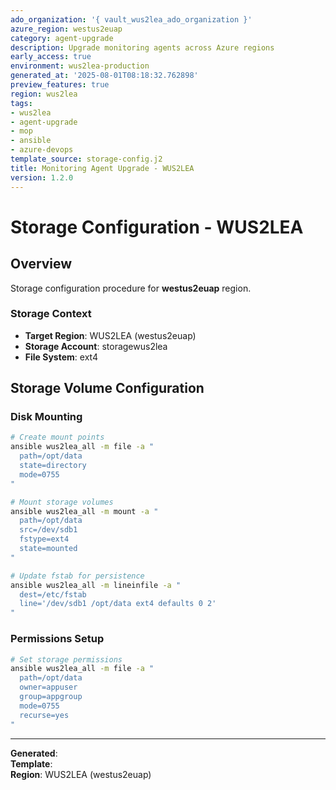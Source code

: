 ```yaml
---
ado_organization: '{ vault_wus2lea_ado_organization }'
azure_region: westus2euap
category: agent-upgrade
description: Upgrade monitoring agents across Azure regions
early_access: true
environment: wus2lea-production
generated_at: '2025-08-01T08:18:32.762898'
preview_features: true
region: wus2lea
tags:
- wus2lea
- agent-upgrade
- mop
- ansible
- azure-devops
template_source: storage-config.j2
title: Monitoring Agent Upgrade - WUS2LEA
version: 1.2.0
---
```



# Storage Configuration - WUS2LEA

## Overview

Storage configuration procedure for **westus2euap** region.

### Storage Context

- **Target Region**: WUS2LEA (westus2euap)
- **Storage Account**: storagewus2lea
- **File System**: ext4

## Storage Volume Configuration

### Disk Mounting
```bash
# Create mount points
ansible wus2lea_all -m file -a "
  path=/opt/data
  state=directory
  mode=0755
"

# Mount storage volumes
ansible wus2lea_all -m mount -a "
  path=/opt/data
  src=/dev/sdb1
  fstype=ext4
  state=mounted
"

# Update fstab for persistence
ansible wus2lea_all -m lineinfile -a "
  dest=/etc/fstab
  line='/dev/sdb1 /opt/data ext4 defaults 0 2'
"
```

### Permissions Setup
```bash
# Set storage permissions
ansible wus2lea_all -m file -a "
  path=/opt/data
  owner=appuser
  group=appgroup
  mode=0755
  recurse=yes
"
```

---

**Generated**:   
**Template**:   
**Region**: WUS2LEA (westus2euap)